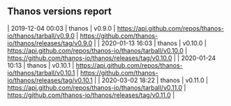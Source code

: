## Thanos versions report

| 2019-12-04 00:03 | thanos | v0.9.0 | https://api.github.com/repos/thanos-io/thanos/tarball/v0.9.0 | https://github.com/thanos-io/thanos/releases/tag/v0.9.0 |
| 2020-01-13 16:03 | thanos | v0.10.0 | https://api.github.com/repos/thanos-io/thanos/tarball/v0.10.0 | https://github.com/thanos-io/thanos/releases/tag/v0.10.0 |
| 2020-01-24 10:13 | thanos | v0.10.1 | https://api.github.com/repos/thanos-io/thanos/tarball/v0.10.1 | https://github.com/thanos-io/thanos/releases/tag/v0.10.1 |
| 2020-03-02 18:22 | thanos | v0.11.0 | https://api.github.com/repos/thanos-io/thanos/tarball/v0.11.0 | https://github.com/thanos-io/thanos/releases/tag/v0.11.0 |

